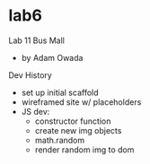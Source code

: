 # lab6
Lab 11 Bus Mall
- by Adam Owada

Dev History
- set up initial scaffold
- wireframed site w/ placeholders
- JS dev:
  - constructor function
  - create new img objects
  - math.random
  - render random img to dom
  